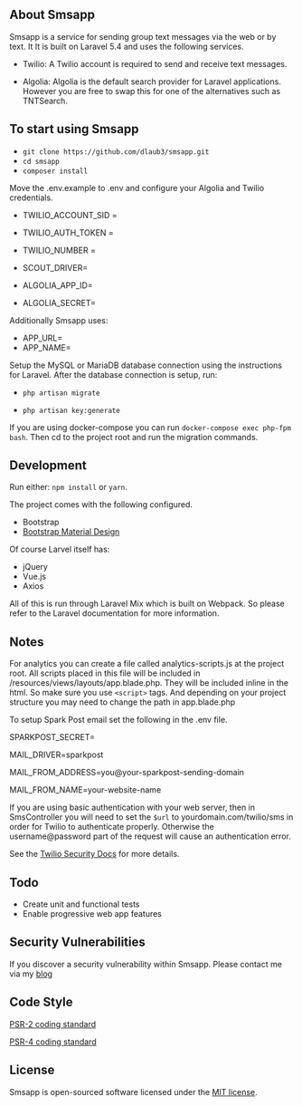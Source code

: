 ## About Smsapp

Smsapp is a service for sending group text messages via the web or by text. It It is built on Laravel 5.4 and uses the following services.

- Twilio: A Twilio account is required to send and receive text messages.

- Algolia: Algolia is the default search provider for Laravel applications. However you are free to swap this for one of the alternatives such as TNTSearch.

## To start using Smsapp
- ```git clone https://github.com/dlaub3/smsapp.git```
- ```cd smsapp```
- ```composer install ```

Move the .env.example to .env and configure your Algolia and Twilio credentials.

  - TWILIO_ACCOUNT_SID =
  - TWILIO_AUTH_TOKEN =
  - TWILIO_NUMBER =


  - SCOUT_DRIVER=
  - ALGOLIA_APP_ID=
  - ALGOLIA_SECRET=

Additionally Smsapp uses:
  - APP_URL=
  - APP_NAME=

Setup the MySQL or MariaDB database connection using the instructions for Laravel. After the database connection is setup, run:

 - ```php artisan migrate ```

 - ```php artisan key:generate```

If you are using docker-compose you can run ```docker-compose exec php-fpm bash```. Then cd to the project root and run the migration commands.

## Development

Run either:
```npm install``` or ```yarn```.

The project comes with the following configured.
- Bootstrap
- [Bootstrap Material Design](https://github.com/FezVrasta/bootstrap-material-design)

Of course Larvel itself has:
  - jQuery
  - Vue.js
  - Axios

All of this is run through Laravel Mix which is built on Webpack. So please refer to the Laravel documentation for more information.

## Notes

For analytics you can create a file called analytics-scripts.js at the project root. All scripts placed in this file will be included in /resources/views/layouts/app.blade.php. They will be included inline in the html. So make sure you use ```<script>``` tags. And depending on your project structure you may need to change the path in app.blade.php

To setup Spark Post email set the following in the .env file.

SPARKPOST_SECRET=

MAIL_DRIVER=sparkpost

MAIL_FROM_ADDRESS=you@your-sparkpost-sending-domain

MAIL_FROM_NAME=your-website-name


If you are using basic authentication with your web server, then in SmsController you will need to set the ```$url``` to  yourdomain.com/twilio/sms in order for Twilio to authenticate properly. Otherwise the username@password part of the request will cause an authentication error.

See the [Twilio Security Docs](https://www.twilio.com/docs/api/security) for more details.


## Todo
- Create unit and functional tests
- Enable progressive web app features

## Security Vulnerabilities

If you discover a security vulnerability within Smsapp. Please contact me via my
[blog](https://www.codejots.com/contact/)

## Code Style

[PSR-2 coding standard](https://github.com/php-fig/fig-standards/blob/master/accepted/PSR-2-coding-style-guide.md)

[PSR-4 coding standard](http://www.php-fig.org/psr/psr-4/)

## License

Smsapp is open-sourced software licensed under the [MIT license](http://opensource.org/licenses/MIT).
